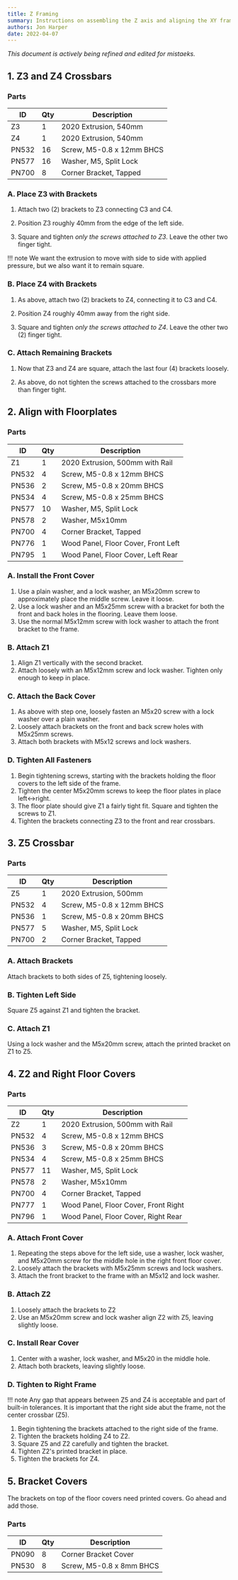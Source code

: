 ```yaml
---
title: Z Framing
summary: Instructions on assembling the Z axis and aligning the XY frame with it.
authors: Jon Harper
date: 2022-04-07
---
```


*This document is actively being refined and edited for mistaeks.*

## 1. Z3 and Z4 Crossbars

### Parts

| ID    | Qty | Description                         |
|-------|-----|-------------------------------------|
| Z3    | 1   | 2020 Extrusion, 540mm               |
| Z4    | 1   | 2020 Extrusion, 540mm               |
| PN532 | 16  | Screw, M5-0.8 x 12mm BHCS           |
| PN577 | 16  | Washer, M5, Split Lock              |
| PN700 | 8   | Corner Bracket, Tapped              |

### A. Place Z3 with Brackets

1. Attach two (2) brackets to Z3 connecting C3 and C4.

2. Position Z3 roughly 40mm from the edge of the left side.

3. Square and tighten *only the screws attached to Z3*. Leave the other two finger tight.

!!! note
    We want the extrusion to move with side to side with applied pressure, but we also want it to remain square.

### B. Place Z4 with Brackets

1. As above, attach two (2) brackets to Z4, connecting it to C3 and C4.

2. Position Z4 roughly 40mm away from the right side.

3. Square and tighten *only the screws attached to Z4*. Leave the other two (2) finger tight.

### C. Attach Remaining Brackets

1. Now that Z3 and Z4 are square, attach the last four (4) brackets loosely.

2. As above, do not tighten the screws attached to the crossbars more than finger tight.

## 2. Align with Floorplates

### Parts

| ID    | Qty | Description                         |
|-------|-----|-------------------------------------|
| Z1    | 1   | 2020 Extrusion, 500mm with Rail     |
| PN532 | 4   | Screw, M5-0.8 x 12mm BHCS           |
| PN536 | 2   | Screw, M5-0.8 x 20mm BHCS           |
| PN534 | 4   | Screw, M5-0.8 x 25mm BHCS           |
| PN577 | 10  | Washer, M5, Split Lock              |
| PN578 | 2   | Washer, M5x10mm                     |
| PN700 | 4   | Corner Bracket, Tapped              |
| PN776 | 1   | Wood Panel, Floor Cover, Front Left |
| PN795 | 1   | Wood Panel, Floor Cover, Left Rear  |


### A. Install the Front Cover

1. Use a plain washer, and a lock washer, an M5x20mm screw to approximately place the middle screw. Leave it loose.
2. Use a lock washer and an M5x25mm screw with a bracket for both the front and back holes in the flooring. Leave them loose.
3. Use the normal M5x12mm screw with lock washer to attach the front bracket to the frame.

### B. Attach Z1

1. Align Z1 vertically with the second bracket.
2. Attach loosely with an M5x12mm screw and lock washer. Tighten only enough to keep in place.
### C. Attach the Back Cover

1. As above with step one, loosely fasten an M5x20 screw with a lock washer over a plain washer.
2. Loosely attach brackets on the front and back screw holes with M5x25mm screws.
3. Attach both brackets with M5x12 screws and lock washers.

### D. Tighten All Fasteners

1. Begin tightening screws, starting with the brackets holding the floor covers to the left side of the frame.
2. Tighten the center M5x20mm screws to keep the floor plates in place left<->right.
3. The floor plate should give Z1 a fairly tight fit. Square and tighten the screws to Z1.
4. Tighten the brackets connecting Z3 to the front and rear crossbars.

## 3. Z5 Crossbar

### Parts

| ID    | Qty | Description                         |
|-------|-----|-------------------------------------|
| Z5    | 1   | 2020 Extrusion, 500mm               |
| PN532 | 4   | Screw, M5-0.8 x 12mm BHCS           |
| PN536 | 1   | Screw, M5-0.8 x 20mm BHCS           |
| PN577 | 5   | Washer, M5, Split Lock              |
| PN700 | 2   | Corner Bracket, Tapped              |

### A. Attach Brackets

Attach brackets to both sides of Z5, tightening loosely.

### B. Tighten Left Side

Square Z5 against Z1 and tighten the bracket.
### C. Attach Z1

Using a lock washer and the M5x20mm screw, attach the printed bracket on Z1 to Z5.

## 4. Z2 and Right Floor Covers

### Parts

| ID    | Qty | Description                          |
|-------|-----|--------------------------------------|
| Z2    | 1   | 2020 Extrusion, 500mm with Rail      |
| PN532 | 4   | Screw, M5-0.8 x 12mm BHCS            |
| PN536 | 3   | Screw, M5-0.8 x 20mm BHCS            |
| PN534 | 4   | Screw, M5-0.8 x 25mm BHCS            |
| PN577 | 11  | Washer, M5, Split Lock               |
| PN578 | 2   | Washer, M5x10mm                      |
| PN700 | 4   | Corner Bracket, Tapped               |
| PN777 | 1   | Wood Panel, Floor Cover, Front Right |
| PN796 | 1   | Wood Panel, Floor Cover, Right Rear  |

### A. Attach Front Cover

1. Repeating the steps above for the left side, use a washer, lock washer, and M5x20mm screw for the middle hole in the right front floor cover.
2. Loosely attach the brackets with M5x25mm screws and lock washers.
3. Attach the front bracket to the frame with an M5x12 and lock washer.

### B. Attach Z2

1. Loosely attach the brackets to Z2
2. Use an M5x20mm screw and lock washer align Z2 with Z5, leaving slightly loose.

### C. Install Rear Cover

1. Center with a washer, lock washer, and M5x20 in the middle hole.
2. Attach both brackets, leaving slightly loose.

### D. Tighten to Right Frame

!!! note
    Any gap that appears between Z5 and Z4 is acceptable and part of built-in tolerances. It is important that the right side abut the frame, not the center crossbar (Z5).

1. Begin tightening the brackets attached to the right side of the frame.
2. Tighten the brackets holding Z4 to Z2.
3. Square Z5 and Z2 carefully and tighten the bracket.
4. Tighten Z2's printed bracket in place.
5. Tighten the brackets for Z4.

## 5. Bracket Covers

The brackets on top of the floor covers need printed covers. Go ahead and add those.

### Parts

| ID    | Qty | Description                         |
|-------|-----|-------------------------------------|
| PN090 | 8   | Corner Bracket Cover                |
| PN530 | 8   | Screw, M5-0.8 x 8mm BHCS            |